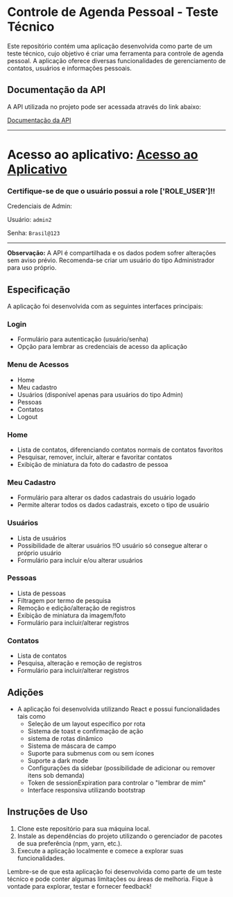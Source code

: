 # Controle de Agenda Pessoal - Teste Técnico

Este repositório contém uma aplicação desenvolvida como parte de um teste técnico, cujo objetivo é criar uma ferramenta para controle de agenda pessoal. A aplicação oferece diversas funcionalidades de gerenciamento de contatos, usuários e informações pessoais.

## Documentação da API

A API utilizada no projeto pode ser acessada através do link abaixo:

[Documentação da API](https://demometaway.vps-kinghost.net:8485/swagger-ui/index.html)

<hr/>

# Acesso ao aplicativo: [Acesso ao Aplicativo](http://134.65.237.168/ )

### Certifique-se de que o usuário possui a role ['ROLE_USER']!!

Credenciais de Admin: 

Usuário:  ```admin2``` 

Senha:  ```Brasil@123```

<hr/>

**Observação:** A API é compartilhada e os dados podem sofrer alterações sem aviso prévio. Recomenda-se criar um usuário do tipo Administrador para uso próprio.

## Especificação

A aplicação foi desenvolvida com as seguintes interfaces principais:

### Login

- Formulário para autenticação (usuário/senha)
- Opção para lembrar as credenciais de acesso da aplicação

### Menu de Acessos

- Home
- Meu cadastro
- Usuários (disponível apenas para usuários do tipo Admin)
- Pessoas
- Contatos
- Logout

### Home

- Lista de contatos, diferenciando contatos normais de contatos favoritos
- Pesquisar, remover, incluir, alterar e favoritar contatos
- Exibição de miniatura da foto do cadastro de pessoa

### Meu Cadastro

- Formulário para alterar os dados cadastrais do usuário logado
- Permite alterar todos os dados cadastrais, exceto o tipo de usuário

### Usuários

- Lista de usuários
- Possibilidade de alterar usuários !!O usuário só consegue alterar o próprio usuário
- Formulário para incluir e/ou alterar usuários

### Pessoas

- Lista de pessoas
- Filtragem por termo de pesquisa
- Remoção e edição/alteração de registros
- Exibição de miniatura da imagem/foto
- Formulário para incluir/alterar registros

### Contatos

- Lista de contatos
- Pesquisa, alteração e remoção de registros
- Formulário para incluir/alterar registros



## Adições

- A aplicação foi desenvolvida utilizando React e possui funcionalidades tais como
  - Seleção de um layout específico por rota
  - Sistema de toast e confirmação de ação
  - sistema de rotas dinâmico
  - Sistema de máscara de campo
  - Suporte para submenus com ou sem ícones
  - Suporte a dark mode
  - Configurações da sidebar (possibilidade de adicionar ou remover itens sob demanda)
  - Token de sessionExpiration para controlar o "lembrar de mim"
  - Interface responsiva utilizando bootstrap

## Instruções de Uso

1. Clone este repositório para sua máquina local.
2. Instale as dependências do projeto utilizando o gerenciador de pacotes de sua preferência (npm, yarn, etc.).
3. Execute a aplicação localmente e comece a explorar suas funcionalidades.

Lembre-se de que esta aplicação foi desenvolvida como parte de um teste técnico e pode conter algumas limitações ou áreas de melhoria. Fique à vontade para explorar, testar e fornecer feedback!

